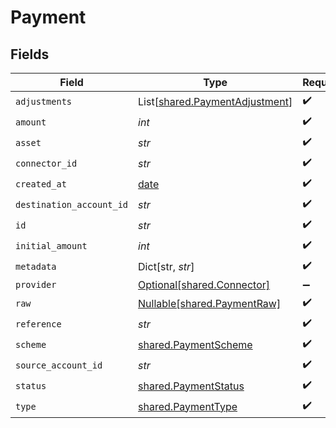 # Payment


## Fields

| Field                                                                      | Type                                                                       | Required                                                                   | Description                                                                | Example                                                                    |
| -------------------------------------------------------------------------- | -------------------------------------------------------------------------- | -------------------------------------------------------------------------- | -------------------------------------------------------------------------- | -------------------------------------------------------------------------- |
| `adjustments`                                                              | List[[shared.PaymentAdjustment](../../models/shared/paymentadjustment.md)] | :heavy_check_mark:                                                         | N/A                                                                        |                                                                            |
| `amount`                                                                   | *int*                                                                      | :heavy_check_mark:                                                         | N/A                                                                        | 100                                                                        |
| `asset`                                                                    | *str*                                                                      | :heavy_check_mark:                                                         | N/A                                                                        | USD                                                                        |
| `connector_id`                                                             | *str*                                                                      | :heavy_check_mark:                                                         | N/A                                                                        |                                                                            |
| `created_at`                                                               | [date](https://docs.python.org/3/library/datetime.html#date-objects)       | :heavy_check_mark:                                                         | N/A                                                                        |                                                                            |
| `destination_account_id`                                                   | *str*                                                                      | :heavy_check_mark:                                                         | N/A                                                                        |                                                                            |
| `id`                                                                       | *str*                                                                      | :heavy_check_mark:                                                         | N/A                                                                        | XXX                                                                        |
| `initial_amount`                                                           | *int*                                                                      | :heavy_check_mark:                                                         | N/A                                                                        | 100                                                                        |
| `metadata`                                                                 | Dict[str, *str*]                                                           | :heavy_check_mark:                                                         | N/A                                                                        |                                                                            |
| `provider`                                                                 | [Optional[shared.Connector]](../../models/shared/connector.md)             | :heavy_minus_sign:                                                         | N/A                                                                        |                                                                            |
| `raw`                                                                      | [Nullable[shared.PaymentRaw]](../../models/shared/paymentraw.md)           | :heavy_check_mark:                                                         | N/A                                                                        |                                                                            |
| `reference`                                                                | *str*                                                                      | :heavy_check_mark:                                                         | N/A                                                                        |                                                                            |
| `scheme`                                                                   | [shared.PaymentScheme](../../models/shared/paymentscheme.md)               | :heavy_check_mark:                                                         | N/A                                                                        |                                                                            |
| `source_account_id`                                                        | *str*                                                                      | :heavy_check_mark:                                                         | N/A                                                                        |                                                                            |
| `status`                                                                   | [shared.PaymentStatus](../../models/shared/paymentstatus.md)               | :heavy_check_mark:                                                         | N/A                                                                        |                                                                            |
| `type`                                                                     | [shared.PaymentType](../../models/shared/paymenttype.md)                   | :heavy_check_mark:                                                         | N/A                                                                        |                                                                            |
